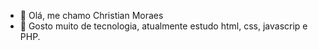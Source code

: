 - 👋 Olá, me chamo Christian Moraes
- 👀 Gosto muito de tecnologia, atualmente estudo html, css, javascrip e PHP.

<!---
Meu portifolio ainda é pequeno, mas cada aplicação é uma aprendizagem nova, estou gostando de tentar fazer tudo sozinho, me testar
--->
